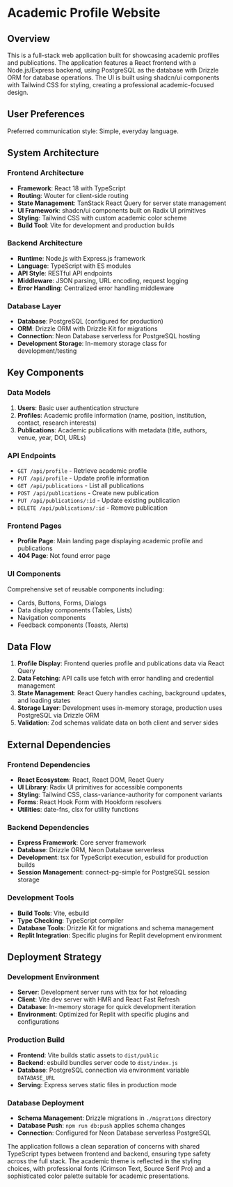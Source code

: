 # Academic Profile Website

## Overview

This is a full-stack web application built for showcasing academic profiles and publications. The application features a React frontend with a Node.js/Express backend, using PostgreSQL as the database with Drizzle ORM for database operations. The UI is built using shadcn/ui components with Tailwind CSS for styling, creating a professional academic-focused design.

## User Preferences

Preferred communication style: Simple, everyday language.

## System Architecture

### Frontend Architecture
- **Framework**: React 18 with TypeScript
- **Routing**: Wouter for client-side routing
- **State Management**: TanStack React Query for server state management
- **UI Framework**: shadcn/ui components built on Radix UI primitives
- **Styling**: Tailwind CSS with custom academic color scheme
- **Build Tool**: Vite for development and production builds

### Backend Architecture
- **Runtime**: Node.js with Express.js framework
- **Language**: TypeScript with ES modules
- **API Style**: RESTful API endpoints
- **Middleware**: JSON parsing, URL encoding, request logging
- **Error Handling**: Centralized error handling middleware

### Database Layer
- **Database**: PostgreSQL (configured for production)
- **ORM**: Drizzle ORM with Drizzle Kit for migrations
- **Connection**: Neon Database serverless for PostgreSQL hosting
- **Development Storage**: In-memory storage class for development/testing

## Key Components

### Data Models
1. **Users**: Basic user authentication structure
2. **Profiles**: Academic profile information (name, position, institution, contact, research interests)
3. **Publications**: Academic publications with metadata (title, authors, venue, year, DOI, URLs)

### API Endpoints
- `GET /api/profile` - Retrieve academic profile
- `PUT /api/profile` - Update profile information
- `GET /api/publications` - List all publications
- `POST /api/publications` - Create new publication
- `PUT /api/publications/:id` - Update existing publication
- `DELETE /api/publications/:id` - Remove publication

### Frontend Pages
- **Profile Page**: Main landing page displaying academic profile and publications
- **404 Page**: Not found error page

### UI Components
Comprehensive set of reusable components including:
- Cards, Buttons, Forms, Dialogs
- Data display components (Tables, Lists)
- Navigation components
- Feedback components (Toasts, Alerts)

## Data Flow

1. **Profile Display**: Frontend queries profile and publications data via React Query
2. **Data Fetching**: API calls use fetch with error handling and credential management
3. **State Management**: React Query handles caching, background updates, and loading states
4. **Storage Layer**: Development uses in-memory storage, production uses PostgreSQL via Drizzle ORM
5. **Validation**: Zod schemas validate data on both client and server sides

## External Dependencies

### Frontend Dependencies
- **React Ecosystem**: React, React DOM, React Query
- **UI Library**: Radix UI primitives for accessible components
- **Styling**: Tailwind CSS, class-variance-authority for component variants
- **Forms**: React Hook Form with Hookform resolvers
- **Utilities**: date-fns, clsx for utility functions

### Backend Dependencies
- **Express Framework**: Core server framework
- **Database**: Drizzle ORM, Neon Database serverless
- **Development**: tsx for TypeScript execution, esbuild for production builds
- **Session Management**: connect-pg-simple for PostgreSQL session storage

### Development Tools
- **Build Tools**: Vite, esbuild
- **Type Checking**: TypeScript compiler
- **Database Tools**: Drizzle Kit for migrations and schema management
- **Replit Integration**: Specific plugins for Replit development environment

## Deployment Strategy

### Development Environment
- **Server**: Development server runs with tsx for hot reloading
- **Client**: Vite dev server with HMR and React Fast Refresh
- **Database**: In-memory storage for quick development iteration
- **Environment**: Optimized for Replit with specific plugins and configurations

### Production Build
- **Frontend**: Vite builds static assets to `dist/public`
- **Backend**: esbuild bundles server code to `dist/index.js`
- **Database**: PostgreSQL connection via environment variable `DATABASE_URL`
- **Serving**: Express serves static files in production mode

### Database Deployment
- **Schema Management**: Drizzle migrations in `./migrations` directory
- **Database Push**: `npm run db:push` applies schema changes
- **Connection**: Configured for Neon Database serverless PostgreSQL

The application follows a clean separation of concerns with shared TypeScript types between frontend and backend, ensuring type safety across the full stack. The academic theme is reflected in the styling choices, with professional fonts (Crimson Text, Source Serif Pro) and a sophisticated color palette suitable for academic presentations.